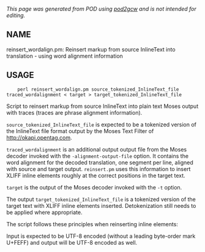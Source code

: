 _This page was generated from POD using [pod2gcw](http://code.google.com/p/pod2gcw) and is not intended for editing._

## NAME ##
reinsert\_wordalign.pm: Reinsert markup from source InlineText into translation - using word alignment information

## USAGE ##
```
    perl reinsert_wordalign.pm source_tokenized_InlineText_file traced_wordalignment < target > target_tokenized_InlineText_file
```
Script to reinsert markup from source InlineText into plain text Moses output with traces (traces are phrase alignment information).

`source_tokenized_InlineText_file` is expected to be a tokenized version of the  InlineText file format output by the Moses Text Filter of  <http://okapi.opentag.com>.

`traced_wordalignment` is an additional output output file from the Moses decoder invoked with the `-alignment-output-file` option. It contains the word alignment for the decoded translation, one segment per line, aligned with source and target output. `reinsert.pm` uses this information to insert XLIFF inline elements roughly at the  correct positions in the target text.

`target` is the output of the Moses decoder invoked with the `-t`  option.

The output `target_tokenized_InlineText_file` is a tokenized version of the target text with XLIFF inline elements inserted. Detokenization still needs to be applied where appropriate.

The script follows these principles when reinserting inline elements:

Input is expected to be UTF-8 encoded (without a leading byte-order  mark U+FEFF) and output will be UTF-8 encoded as well.
